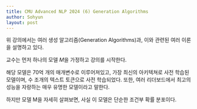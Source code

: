 ```yaml
---
title: CMU Advanced NLP 2024 (6) Generation Algorithms
author: Sohyun
layout: post
---
```


위 강의에서는 여러 생성 알고리즘(Generation Algorithms)과, 이와 관련된 여러 이론을 설명하고 있다.

교수는 먼저 하나의 모델 $M$을 가정하고 강의를 시작한다.

해당 모델은 70억 개의 매개변수로 이루어져있고, 가장 최신의 아키텍쳐로 사전 학습된 모델이며, 수 조개의 텍스트 토큰으로 사전 학습되었다. 또한, 여러 리더보드에서 최고의 성능을 자랑하는 매우 유명한 모델이라고 말한다.

하지만 모델 M을 자세히 살펴보면, 사실 이 모델은 단순한 조건부 확률 분포이다.
<!--stackedit_data:
eyJoaXN0b3J5IjpbNTg4MjIxMDAsLTEyMDY0OTI2NzMsLTQ3ND
I4OTE5OCwtMTAyMTMxOTY0NSw1MTUzNjMzMjIsMTA4OTk1NDc3
Ml19
-->